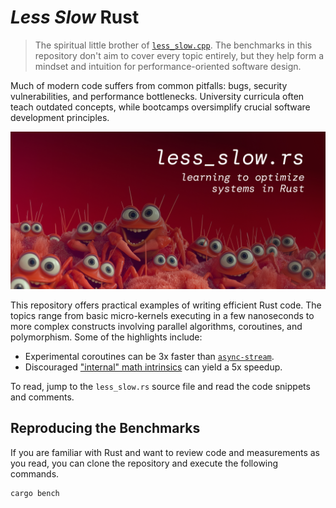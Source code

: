 # _Less Slow_ Rust

> The spiritual little brother of [`less_slow.cpp`](https://github.com/ashvardanian/less_slow.cpp).
> The benchmarks in this repository don't aim to cover every topic entirely, but they help form a mindset and intuition for performance-oriented software design.

Much of modern code suffers from common pitfalls: bugs, security vulnerabilities, and performance bottlenecks. University curricula often teach outdated concepts, while bootcamps oversimplify crucial software development principles.

![Less Slow Rust](https://github.com/ashvardanian/ashvardanian/blob/master/repositories/less_slow.rs.jpg?raw=true)

This repository offers practical examples of writing efficient Rust code.
The topics range from basic micro-kernels executing in a few nanoseconds to more complex constructs involving parallel algorithms, coroutines, and polymorphism.
Some of the highlights include:

- Experimental coroutines can be 3x faster than [`async-stream`](https://crates.io/crates/async-stream).
- Discouraged ["internal" math intrinsics](https://doc.rust-lang.org/std/intrinsics/) can yield a 5x speedup.

To read, jump to the `less_slow.rs` source file and read the code snippets and comments.

## Reproducing the Benchmarks

If you are familiar with Rust and want to review code and measurements as you read, you can clone the repository and execute the following commands.

```sh
cargo bench
```
